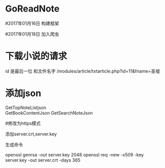 # GoReadNote

#2017年01月16日
构建框架


#2017年01月18日
加入爬虫


# 下载小说的请求


id 是最后一位  和文件名字
/modules/article/txtarticle.php?id=11&fname=圣墟

# 添加json


GetTopNoteListjson  
GetBookContentJson 
GetSearchNoteJson


#修改为https模式

添加server.crt,server.key

生成命令

openssl genrsa -out server.key 2048
openssl req -new -x509 -key server.key -out server.crt -days 365
